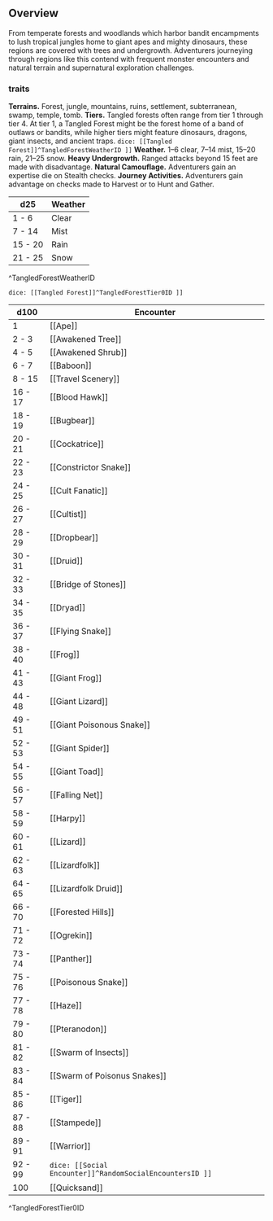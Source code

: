 ## Overview
From temperate forests and woodlands which harbor bandit encampments to lush tropical jungles home to giant apes and mighty dinosaurs, these regions are covered with trees and undergrowth. Adventurers journeying through regions like this contend with frequent monster encounters and natural terrain and supernatural exploration challenges. 

### traits
**Terrains.** Forest, jungle, mountains, ruins, settlement, subterranean, swamp, temple, tomb. 
**Tiers.** Tangled forests often range from tier 1 through tier 4. At tier 1, a Tangled Forest might be the forest home of a band of outlaws or bandits, while higher tiers might feature dinosaurs, dragons, giant insects, and ancient traps. 
`dice: [[Tangled Forest]]^TangledForestWeatherID ]]` **Weather.** 1–6 clear, 7–14 mist, 15–20 rain, 21–25 snow. 
**Heavy Undergrowth.** Ranged attacks beyond 15 feet are made with disadvantage. 
**Natural Camouflage.** Adventurers gain an expertise die on Stealth checks. 
**Journey Activities.** Adventurers gain advantage on checks made to Harvest or to Hunt and Gather.

| d25     | Weather |
| ------- | ------- |
| 1 - 6   | Clear   |
| 7 - 14  | Mist    |
| 15 - 20 | Rain    |
| 21 - 25 | Snow    |
^TangledForestWeatherID

`dice: [[Tangled Forest]]^TangledForestTier0ID ]]`

| d100    | Encounter                                                |
| ------- | -------------------------------------------------------- |
| 1       | [[Ape]]                                                  |
| 2 - 3   | [[Awakened Tree]]                                        |
| 4 - 5   | [[Awakened Shrub]]                                       |
| 6 - 7   | [[Baboon]]                                               |
| 8 - 15  | [[Travel Scenery]]                                       |
| 16 - 17 | [[Blood Hawk]]                                           |
| 18 - 19 | [[Bugbear]]                                              |
| 20 - 21 | [[Cockatrice]]                                           |
| 22 - 23 | [[Constrictor Snake]]                                    |
| 24 - 25 | [[Cult Fanatic]]                                         |
| 26 - 27 | [[Cultist]]                                              |
| 28 - 29 | [[Dropbear]]                                             |
| 30 - 31 | [[Druid]]                                                |
| 32 - 33 | [[Bridge of Stones]]                                     |
| 34 - 35 | [[Dryad]]                                                |
| 36 - 37 | [[Flying Snake]]                                         |
| 38 - 40 | [[Frog]]                                                 |
| 41 - 43 | [[Giant Frog]]                                           |
| 44 - 48 | [[Giant Lizard]]                                         |
| 49 - 51 | [[Giant Poisonous Snake]]                                |
| 52 - 53 | [[Giant Spider]]                                         |
| 54 - 55 | [[Giant Toad]]                                           |
| 56 - 57 | [[Falling Net]]                                          |
| 58 - 59 | [[Harpy]]                                                |
| 60 - 61 | [[Lizard]]                                               |
| 62 - 63 | [[Lizardfolk]]                                           |
| 64 - 65 | [[Lizardfolk Druid]]                                     |
| 66 - 70 | [[Forested Hills]]                                       |
| 71 - 72 | [[Ogrekin]]                                              |
| 73 - 74 | [[Panther]]                                              |
| 75 - 76 | [[Poisonous Snake]]                                      |
| 77 - 78 | [[Haze]]                                                 |
| 79 - 80 | [[Pteranodon]]                                           |
| 81 - 82 | [[Swarm of Insects]]                                     |
| 83 - 84 | [[Swarm of Poisonus Snakes]]                             |
| 85 - 86 | [[Tiger]]                                                |
| 87 - 88 | [[Stampede]]                                             |
| 89 - 91 | [[Warrior]]                                              |
| 92 - 99 | `dice: [[Social Encounter]]^RandomSocialEncountersID ]]` |
| 100     | [[Quicksand]]                                            |
^TangledForestTier0ID

